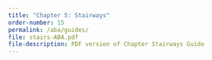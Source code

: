 ```yaml
---
title: "Chapter 5: Stairways"
order-number: 15
permalink: /aba/guides/
file: stairs-ABA.pdf
file-description: PDF version of Chapter Stairways Guide
---
```

